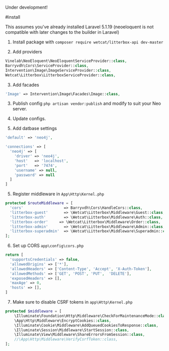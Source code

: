 Under development!

#install

This assumes you've already installed Laravel 5.1.19 (neoeloquent is not compatible with later changes to the builder in Laravel)

1. Install package with `composer require wetcat/litterbox-api dev-master`

2. Add providers

```php
Vinelab\NeoEloquent\NeoEloquentServiceProvider::class,
Barryvdh\Cors\ServiceProvider::class,
Intervention\Image\ImageServiceProvider::class,
Wetcat\Litterbox\LitterboxServiceProvider::class,
```

3. Add facades

```php
'Image' => Intervention\Image\Facades\Image::class,
```

3. Publish config `php artisan vendor:publish` and modify to suit your Neo server.

4. Update configs.

4. Add datbase settings

```php
'default' => 'neo4j',
```

```php
'connections' => [
  'neo4j' => [
    'driver' => 'neo4j',
    'host'   => 'localhost',
    'port'   => '7474',
    'username' => null,
    'password' => null
  ]
]
```

5. Register middleware in `App\Http\Kernel.php`

```php
protected $routeMiddleware = [
  'cors'                  => Barryvdh\Cors\HandleCors::class,
  'litterbox-guest'       => \Wetcat\Litterbox\Middleware\Guest::class,
  'litterbox-auth'        => \Wetcat\Litterbox\Middleware\Auth::class,
  'litterbox-order'     => \Wetcat\Litterbox\Middleware\Order::class,
  'litterbox-admin'       => \Wetcat\Litterbox\Middleware\Admin::class,
  'litterbox-superadmin'  => \Wetcat\Litterbox\Middleware\Superadmin::class,
];
```

6. Set up CORS `app\config\cors.php`

```php
return [
  'supportsCredentials' => false,
  'allowedOrigins' => ['*'],
  'allowedHeaders' => ['Content-Type', 'Accept', 'X-Auth-Token'],
  'allowedMethods' => ['GET', 'POST', 'PUT',  'DELETE'],
  'exposedHeaders' => [],
  'maxAge' => 0,
  'hosts' => [],
]
```

7. Make sure to disable CSRF tokens in `app\Http\Kernel.php`

```php
protected $middleware = [
    \Illuminate\Foundation\Http\Middleware\CheckForMaintenanceMode::class,
    \App\Http\Middleware\EncryptCookies::class,
    \Illuminate\Cookie\Middleware\AddQueuedCookiesToResponse::class,
    \Illuminate\Session\Middleware\StartSession::class,
    \Illuminate\View\Middleware\ShareErrorsFromSession::class,
    //\App\Http\Middleware\VerifyCsrfToken::class,
];
```